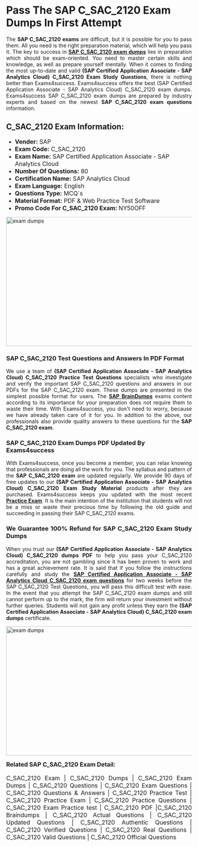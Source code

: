 <h1><strong><strong>Pass The SAP C_SAC_2120 Exam Dumps In First Attempt</strong></strong></h1> <p style="text-align:justify">The <strong>SAP C_SAC_2120 exams</strong> are difficult, but it is possible for you to pass them. All you need is the right preparation material, which will help you pass it. The key to success in <a href="https://www.exams4success.com/sap/c_sac_2120-pdf-exam-dumps"><strong>SAP C_SAC_2120 exam dumps</strong></a> lies in preparation which should be exam-oriented. You need to master certain skills and knowledge, as well as prepare yourself mentally. When it comes to finding the most up-to-date and valid <strong>(SAP Certified Application Associate - SAP Analytics Cloud) C_SAC_2120 Exam Study Questions</strong>, there is nothing better than Exams4success. Exams4success offers the best (SAP Certified Application Associate - SAP Analytics Cloud) C_SAC_2120 exam dumps. Exams4success SAP C_SAC_2120 exam dumps are prepared by industry experts and based on the newest <strong>SAP C_SAC_2120 exam questions</strong> information.</p> <h2><strong><strong>C_SAC_2120 Exam Information:</strong></strong></h2> <ul> <li><span style="font-size:16px"><strong>Vender:</strong> SAP</span></li> <li><span style="font-size:16px"><strong>Exam Code:</strong> C_SAC_2120</span></li> <li><span style="font-size:16px"><strong>Exam Name:</strong> SAP Certified Application Associate - SAP Analytics Cloud</span></li> <li><span style="font-size:16px"><strong>Number Of Questions:</strong> 80</span></li> <li><span style="font-size:16px"><strong>Certification Name:</strong> SAP Analytics Cloud</span></li> <li><span style="font-size:16px"><strong>Exam Language:</strong> English</span></li> <li><span style="font-size:16px"><strong>Questions Type:</strong> MCQ`s</span></li> <li><span style="font-size:16px"><strong>Material Format:</strong> PDF & Web Practice Test Software</span></li> <li><span style="font-size:16px"><strong>Promo Code For C_SAC_2120 Exam: </strong>NY50OFF</span></li> </ul> <p><a href="https://www.exams4success.com/sap/c_sac_2120-pdf-exam-dumps" rel="no-follow"><img alt="exam dumps" src="https://www.certcollections.com/uploads/content/infrist1.png" style="height:350px; width:750px" /></a></p> <h3><strong>SAP C_SAC_2120 Test Questions and Answers In PDF Format</strong></h3> <p style="text-align:justify">We use a team of <strong>(SAP Certified Application Associate - SAP Analytics Cloud) C_SAC_2120 Practice Test Questions</strong> specialists who investigate and verify the important SAP C_SAC_2120 questions and answers in our PDFs for the SAP C_SAC_2120 exam. These dumps are presented in the simplest possible format for users. The <a href="https://www.exams4success.com/sap-exam-dumps"><strong>SAP BrainDumps</strong></a> exams content according to its importance for your preparation does not require them to waste their time. With Exams4success, you don't need to worry, because we have already taken care of it for you. In addition to the above, our professionals also provide quality answers to these questions for the<strong> SAP C_SAC_2120 exam</strong>.</p> <h3><strong> SAP C_SAC_2120 Exam Dumps PDF Updated By Exams4success</strong></h3> <p style="text-align:justify">With Exams4success, once you become a member, you can relax knowing that professionals are doing all the work for you. The syllabus and pattern of the <strong>SAP C_SAC_2120 exam </strong>are updated regularly. We provide 90 days of free updates to our <strong>(SAP Certified Application Associate - SAP Analytics Cloud) C_SAC_2120 Exam Study Material</strong> products after they are purchased. Exams4success keeps you updated with the most recent <a href="https://www.exams4success.com/"><strong>Practice Exam</strong></a>. It is the main intention of the institution that students will not be a miss or waste their precious time by following the old guide and succeeding in passing their SAP C_SAC_2120 exams.</p> <h3 style="text-align:justify"><strong>We Guarantee 100% Refund for SAP C_SAC_2120 Exam Study Dumps</strong></h3> <p style="text-align:justify">When you trust our <strong>(SAP Certified Application Associate - SAP Analytics Cloud) C_SAC_2120 dumps PDF</strong> to help you pass your C_SAC_2120 accreditation, you are not gambling since it has been proven to work and has a great achievement rate. It is said that if you follow the instructions carefully and study the <a href="https://www.exams4success.com/sap/c_sac_2120-pdf-exam-dumps"><strong>SAP Certified Application Associate - SAP Analytics Cloud C_SAC_2120 exam questions</strong></a> for two weeks before the SAP C_SAC_2120 Test Questions, you will pass this difficult test with ease. In the event that you attempt the SAP C_SAC_2120 exam dumps and still cannot perform up to the mark, the firm will return your investment without further queries. Students will not gain any profit unless they earn the <strong>(SAP Certified Application Associate - SAP Analytics Cloud) C_SAC_2120 exam dumps</strong> certificate.</p> <p style="text-align:justify"><a href="https://www.exams4success.com/sap/c_sac_2120-pdf-exam-dumps" rel="no-follow"><img alt="exam dumps" src="https://www.certcollections.com/uploads/content/free_demo1.png" style="height:350px; width:750px" /></a></p> <p style="text-align:justify"><span style="font-size:16px"><strong>Related SAP C_SAC_2120 Exam Detail:</strong></span><br /> <br /> <span style="font-size:16px">C_SAC_2120 Exam | C_SAC_2120 Dumps | C_SAC_2120 Exam Dumps | C_SAC_2120 Questions | C_SAC_2120 Exam Questions | C_SAC_2120 Questions & Answers | C_SAC_2120 Practice Test | C_SAC_2120 Practice Exam | C_SAC_2120 Practice Questions | C_SAC_2120 Exam Practice test | C_SAC_2120 PDF |C_SAC_2120 Braindumps | C_SAC_2120 Actual Questions | C_SAC_2120 Updated Questions | C_SAC_2120 Authentic Questions | C_SAC_2120 Verified Questions | C_SAC_2120 Real Questions | C_SAC_2120 Valid Questions | C_SAC_2120 Official Questions</span></p>
